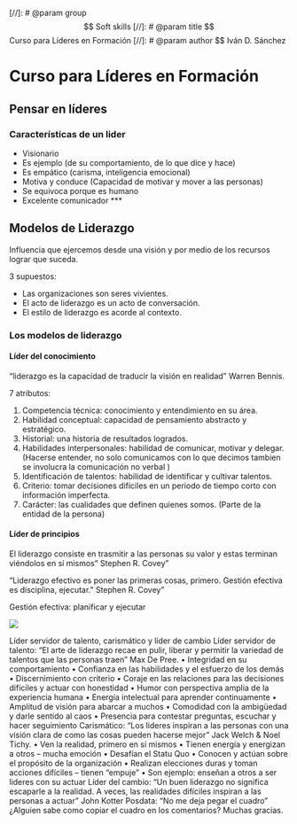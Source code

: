 [//]: # @param group $$ Soft skills
[//]: # @param title $$ Curso para Líderes en Formación
[//]: # @param author $$ Iván D. Sánchez

# Curso para Líderes en Formación

## Pensar en líderes

### Características de un lider

- Visionario
- Es ejemplo (de su comportamiento, de lo que dice y hace)
- Es empático (carisma, inteligencia emocional)
- Motiva y conduce (Capacidad de motivar y mover a las personas)
- Se equivoca porque es humano
- Excelente comunicador ***


## Modelos de Liderazgo

Influencia que ejercemos desde una visión y por medio de los recursos lograr que suceda.

3 supuestos:

- Las organizaciones son seres vivientes.
- El acto de liderazgo es un acto de conversación.
- El estilo de liderazgo es acorde al contexto.

### Los modelos de liderazgo

#### Líder del conocimiento 

“liderazgo es la capacidad de traducir la visión en realidad” Warren Bennis.

7 atributos: 

1) Competencia técnica: conocimiento y entendimiento en su área. 
2) Habilidad conceptual: capacidad de pensamiento abstracto y estratégico. 
3) Historial: una historia de resultados logrados. 
4) Habilidades interpersonales: habilidad de comunicar, motivar y delegar. (Hacerse entender, no solo comunicamos con lo que decimos tambien se involucra la comunicación no verbal ) 
5) Identificación de talentos: habilidad de identificar y cultivar talentos. 
6) Criterio: tomar decisiones difíciles en un periodo de tiempo corto con información imperfecta. 
7) Carácter: las cualidades que definen quienes somos. (Parte de la entidad de la persona)

#### Líder de principios 

El liderazgo consiste en trasmitir a las personas su valor y estas terminan viéndolos en sí mismos”  Stephen R. Covey”

“Liderazgo efectivo es poner las primeras cosas, primero. Gestión efectiva es disciplina, ejecutar.” Stephen R. Covey”

Gestión efectiva: planificar y ejecutar

![](/notes/softskill_lideres_en_formacion/assets/lider_principios.png) 


Líder servidor de talento, carismático y líder de cambio
Líder servidor de talento: “El arte de liderazgo recae en pulir, liberar y permitir la variedad de talentos que las personas traen” Max De Pree.
• Integridad en su comportamiento
• Confianza en las habilidades y el esfuerzo de los demás
• Discernimiento con criterio
• Coraje en las relaciones para las decisiones difíciles y actuar con honestidad
• Humor con perspectiva amplia de la experiencia humana
• Energía intelectual para aprender continuamente
• Amplitud de visión para abarcar a muchos
• Comodidad con la ambigüedad y darle sentido al caos
• Presencia para contestar preguntas, escuchar y hacer seguimiento
Carismático: “Los lideres inspiran a las personas con una visión clara de como las cosas pueden hacerse mejor” Jack Welch & Noel Tichy.
• Ven la realidad, primero en sí mismos
• Tienen energía y energizan a otros – mucha emoción
• Desafían el Statu Quo
• Conocen y actúan sobre el propósito de la organización
• Realizan elecciones duras y toman acciones difíciles – tienen “empuje”
• Son ejemplo: enseñan a otros a ser lideres con su actuar
Líder del cambio: “Un buen liderazgo no significa escaparle a la realidad. A veces, las realidades difíciles inspiran a las personas a actuar” John Kotter
Posdata: “No me deja pegar el cuadro”
¿Alguien sabe como copiar el cuadro en los comentarios?
Muchas gracias.